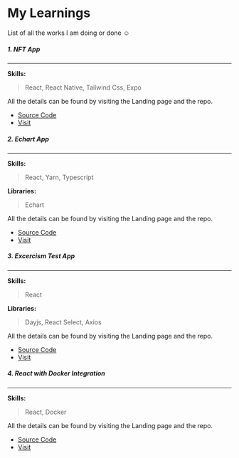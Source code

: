 # My Learnings

List of all the works I am doing or done ☺

##### 1. NFT App

---

**Skills:**

> React, React Native, Tailwind Css, Expo

All the details can be found by visiting the Landing page and the repo.

- [Source Code](https://github.com/enigmaticmahesh/react-native-nft-app)
- [Visit](https://broad-cake-5668.on.fleek.co/)

##### 2. Echart App

---

**Skills:**

> React, Yarn, Typescript

**Libraries:**

> Echart

All the details can be found by visiting the Landing page and the repo.

- [Source Code](https://github.com/enigmaticmahesh/echart-app)
- [Visit](https://flourishing-banoffee-d291d7.netlify.app/)

##### 3. Excercism Test App

---

**Skills:**

> React

**Libraries:**

> Dayjs, React Select, Axios

All the details can be found by visiting the Landing page and the repo.

- [Source Code](https://github.com/enigmaticmahesh/exercism-project)
- [Visit](https://rough-rice-9921.on.fleek.co/)

##### 4. React with Docker Integration

---

**Skills:**

> React, Docker

All the details can be found by visiting the Landing page and the repo.

- [Source Code](https://github.com/enigmaticmahesh/exercism-project)
- [Visit](https://rough-rice-9921.on.fleek.co/)
